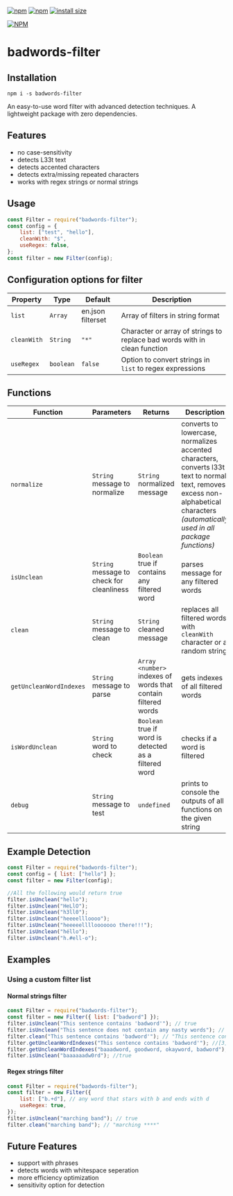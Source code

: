 [![npm](https://img.shields.io/npm/v/badwords-filter.svg)](https://www.npmjs.com/package/badwords-filter/)
[![npm](https://img.shields.io/npm/dt/badwords-filter.svg?maxAge=3600)](https://www.npmjs.com/package/badwords-filter/)
[![install size](https://packagephobia.now.sh/badge?p=badwords-filter)](https://packagephobia.now.sh/result?p=badwords-filter)

[![NPM](https://nodei.co/npm/badwords-filter.png?downloads=true&downloadRank=true&stars=true)](https://nodei.co/npm/badwords-filter/)

# badwords-filter

## Installation

```
npm i -s badwords-filter
```

An easy-to-use word filter with advanced detection techniques. A lightweight package with zero dependencies.

## Features

- no case-sensitivity
- detects L33t text
- detects accented characters
- detects extra/missing repeated characters
- works with regex strings or normal strings

## Usage

```js
const Filter = require("badwords-filter");
const config = {
	list: ["test", "hello"],
	cleanWith: "$",
	useRegex: false,
};
const filter = new Filter(config);
```

## Configuration options for filter

| Property    | Type      | Default           | Description                                                               |
| ----------- | --------- | ----------------- |---------------------------------------------------------------------------|
| `list`      | `Array`   | en.json filterset | Array of filters in string format                                         |
| `cleanWith` | `String`  | `"*"`             | Character or array of strings to replace bad words with in clean function |
| `useRegex`  | `boolean` | `false`           | Option to convert strings in `list` to regex expressions                  |

## Functions

| Function | Parameters | Returns | Description                                                                                                                                                                     |
| --- | --- | --- |---------------------------------------------------------------------------------------------------------------------------------------------------------------------------------|
| `normalize` | `String` message to normalize | `String` normalized message | converts to lowercase, normalizes accented characters, converts l33t text to normal text, removes excess non-alphabetical characters _(automatically used in all package functions)_ |
| `isUnclean` | `String` message to check for cleanliness | `Boolean` true if contains any filtered word | parses message for any filtered words                                                                                                                                           |
| `clean` | `String` message to clean | `String` cleaned message | replaces all filtered words with `cleanWith` character or a random string                                                                                                       |
| `getUncleanWordIndexes` | `String` message to parse | `Array <number>` indexes of words that contain filtered words | gets indexes of all filtered words                                                                                                                                              |
| `isWordUnclean` | `String` word to check | `Boolean` true if word is detected as a filtered word | checks if a word is filtered                                                                                                                                                    |
| `debug` | `String` message to test | `undefined` | prints to console the outputs of all functions on the given string                                                                                                              |

## Example Detection

```js
const Filter = require("badwords-filter");
const config = { list: ["hello"] };
const filter = new Filter(config);

//All the following would return true
filter.isUnclean("hello");
filter.isUnclean("HeLlO");
filter.isUnclean("h3ll0");
filter.isUnclean("heeeellloooo");
filter.isUnclean("heeeeellllooooooo there!!!");
filter.isUnclean("héllo");
filter.isUnclean("h.#ell-o");
```

## Examples

### Using a custom filter list

#### Normal strings filter

```js
const Filter = require("badwords-filter");
const filter = new Filter({ list: ["badword"] });
filter.isUnclean("This sentence contains 'badword'"); // true
filter.isUnclean("This sentence does not contain any nasty words"); // false
filter.clean("This sentence contains 'badword'"); // "This sentence contains *********"
filter.getUncleanWordIndexes("This sentence contains 'badword'"); //[3]
filter.getUncleanWordIndexes("baaadword, goodword, okayword, badword"); // [0,3]
filter.isUnclean("baaaaaadw0rd"); //true
```

#### Regex strings filter

```js
const Filter = require("badwords-filter");
const filter = new Filter({
	list: ["b.+d"], // any word that stars with b and ends with d
	useRegex: true,
});
filter.isUnclean("marching band"); // true
filter.clean("marching band"); // "marching ****"
```

## Future Features

- support with phrases
- detects words with whitespace seperation
- more efficiency optimization
- sensitivity option for detection

```

```
